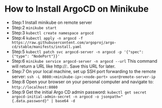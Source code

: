 # How to Install ArgoCD on Minikube

* Step:1 Install minikube on remote server
* Step:2 `minikube start`
* Step:3 `kubectl create namespace argocd`
* Step:4 `kubectl apply -n argocd -f https://raw.githubusercontent.com/argoproj/argo-cd/stable/manifests/install.yaml`
* Step:5 `kubectl patch svc argocd-server -n argocd -p '{"spec": {"type": "NodePort"}}'`
* Step:6 `minikube service argocd-server -n argocd --url` This command will return a URL like http://<minikube-ip>:<node-port>. Save this URL for later.
* Step:7 On your local machine, set up SSH port forwarding to the remote server: `ssh -L 8080:<minikube-ip>:<node-port> user@remote-server-ip`
* Step:8 Open your browser on your personal computer and navigate to: `http://localhost:8080`
* Step:9 Get the initial Argo CD admin password: `kubectl get secret argocd-initial-admin-secret -n argocd -o jsonpath="{.data.password}" | base64 -d`
